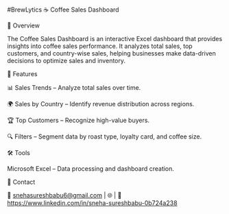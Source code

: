 #BrewLytics
☕ Coffee Sales Dashboard

📌 Overview

The Coffee Sales Dashboard is an interactive Excel dashboard that provides insights into coffee sales performance. It analyzes total sales, top customers, and country-wise sales, helping businesses make data-driven decisions to optimize sales and inventory.

🔹 Features

📊 Sales Trends – Analyze total sales over time.

🌍 Sales by Country – Identify revenue distribution across regions.

🏆 Top Customers – Recognize high-value buyers.

🔍 Filters – Segment data by roast type, loyalty card, and coffee size.


🛠️ Tools

Microsoft Excel – Data processing and dashboard creation.


📩 Contact

📧 snehasureshbabu6@gmail.com | 🌐 | 
💼 https://www.linkedin.com/in/sneha-sureshbabu-0b724a238


